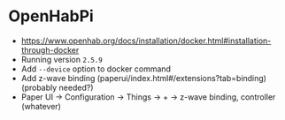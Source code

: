 # OpenHabPi

* https://www.openhab.org/docs/installation/docker.html#installation-through-docker
* Running version `2.5.9`
* Add `--device` option to docker command
* Add z-wave binding (paperui/index.html#/extensions?tab=binding) (probably needed?)
* Paper UI -> Configuration -> Things -> + -> z-wave binding, controller (whatever)
